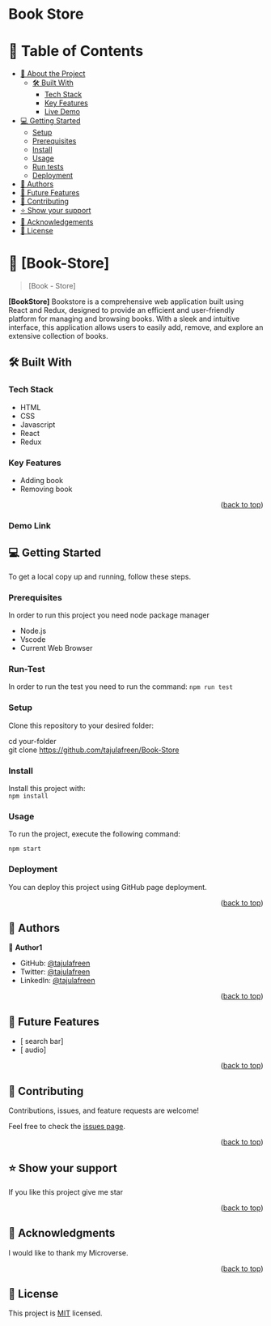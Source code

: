 

  <h1><b>Book Store </b></h1>

</div>

<!-- TABLE OF CONTENTS -->

# 📗 Table of Contents

- [📖 About the Project](#about-project)
  - [🛠 Built With](#built-with)
    - [Tech Stack](#tech-stack)
    - [Key Features](#key-features)
     - [Live Demo](#live-demo)
- [💻 Getting Started](#getting-started)
  - [Setup](#setup)
  - [Prerequisites](#prerequisites)
  - [Install](#install)
  - [Usage](#usage)
  - [Run tests](#run-tests)
  - [Deployment](#deployment)
- [👥 Authors](#authors)
- [🔭 Future Features](#future-features)
- [🤝 Contributing](#contributing)
- [⭐️ Show your support](#support)
- [🙏 Acknowledgements](#acknowledgements)
- [📝 License](#license)

<!-- PROJECT DESCRIPTION -->

# 📖 [Book-Store] <a name="about-project"></a>

> [Book - Store]

**[BookStore]** Bookstore is a comprehensive web application built using React and Redux, designed to provide an efficient and user-friendly platform for managing and browsing books. With a sleek and intuitive interface, this application allows users to easily add, remove, and explore an extensive collection of books.

## 🛠 Built With <a name="built-with"></a>

### Tech Stack <a name="tech-stack"></a>

- HTML
- CSS 
- Javascript
- React
- Redux


<!-- Features -->

### Key Features <a name="key-features"></a>
- Adding book
- Removing book

<p align="right">(<a href="#readme-top">back to top</a>)</p>

### Demo Link <a name="live-demo"></a>

<!-- GETTING STARTED -->

## 💻 Getting Started <a name="getting-started"></a>


To get a local copy up and running, follow these steps.

### Prerequisites

In order to run this project you need node package manager<br>
- Node.js
- Vscode
- Current Web Browser


### Run-Test <a name="run-tests"></a>
In order to run the test you need to run the command:
`npm run test`

### Setup

Clone this repository to your desired folder:


  cd your-folder<br>
  git clone https://github.com/tajulafreen/Book-Store



### Install

Install this project with:<br>
  `npm install`


### Usage

To run the project, execute the following command:<br>


  `npm start`


### Deployment

You can deploy this project using GitHub page deployment.

<p align="right">(<a href="#readme-top">back to top</a>)</p>

<!-- AUTHORS -->

## 👥 Authors <a name="authors"></a>

👤 **Author1**

- GitHub: [@tajulafreen](https://github.com/tajulafreen)
- Twitter: [@tajulafreen](https://twitter.com/tajulafreen)
- LinkedIn: [@tajulafreen](https://www.linkedin.com/in/tajul-afreen-843951251/)


<p align="right">(<a href="#readme-top">back to top</a>)</p>

<!-- FUTURE FEATURES -->

## 🔭 Future Features <a name="future-features"></a>

- [ search bar]
- [ audio]

<p align="right">(<a href="#readme-top">back to top</a>)</p>

<!-- CONTRIBUTING -->

## 🤝 Contributing <a name="contributing"></a>

Contributions, issues, and feature requests are welcome!

Feel free to check the [issues page](../../issues/).

<p align="right">(<a href="#readme-top">back to top</a>)</p>

<!-- SUPPORT -->

## ⭐️ Show your support <a name="support"></a>


If you like this project give me star

<p align="right">(<a href="#readme-top">back to top</a>)</p>

<!-- ACKNOWLEDGEMENTS -->

## 🙏 Acknowledgments <a name="acknowledgements"></a>


I would like to thank my Microverse.

<p align="right">(<a href="#readme-top">back to top</a>)</p>


<!-- LICENSE -->

## 📝 License <a name="license"></a>

This project is [MIT](./LICENSE) licensed.
